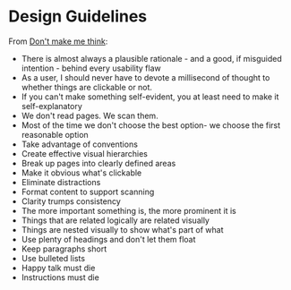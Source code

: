 # Design Guidelines

From [Don't make me think](https://en.wikipedia.org/wiki/Don%27t_Make_Me_Think):

 - There is almost always a plausible rationale - and a good, if misguided intention - behind every usability flaw
- As a user, I should never have to devote a millisecond of thought to whether things are clickable or not.
- If you can't make something self-evident, you at least need to make it self-explanatory
- We don't read pages. We scan them.
- Most of the time we don't choose the best option- we choose the first reasonable option
- Take advantage of conventions
- Create effective visual hierarchies
- Break up pages into clearly defined areas
- Make it obvious what's clickable
- Eliminate distractions
- Format content to support scanning
- Clarity trumps consistency
- The more important something is, the more prominent it is
- Things that are related logically are related visually
- Things are nested visually to show what's part of what
- Use plenty of headings and don't let them float
- Keep paragraphs short
- Use bulleted lists
- Happy talk must die
- Instructions must die
<!--stackedit_data:
eyJoaXN0b3J5IjpbNDAzMTgxOTAwXX0=
-->